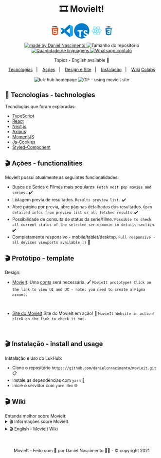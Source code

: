 <h1 align="center"> 🎞️ MovieIt! </h1>

<p align="center">
<img align="center" alt="HTML5" width="30px" src="https://raw.githubusercontent.com/github/explore/80688e429a7d4ef2fca1e82350fe8e3517d3494d/topics/html/html.png" />
<img align="center" alt="Visual Studio Code" width="40px" src="https://raw.githubusercontent.com/github/explore/80688e429a7d4ef2fca1e82350fe8e3517d3494d/topics/visual-studio-code/visual-studio-code.png" />
<img align="center" alt="JavaScript" width="50px" style="border-radius:50px;" src="https://raw.githubusercontent.com/github/explore/80688e429a7d4ef2fca1e82350fe8e3517d3494d/topics/typescript/typescript.png" />
<img align="center" alt="ReactJs" width="40px" src="https://raw.githubusercontent.com/github/explore/80688e429a7d4ef2fca1e82350fe8e3517d3494d/topics/react/react.png" />
<img align="center" alt="CSS3" width="30px" src="https://raw.githubusercontent.com/github/explore/80688e429a7d4ef2fca1e82350fe8e3517d3494d/topics/css/css.png" />
</p>

<p align="center">
  <a href="https://twitter.com/dancnascimento_">
    <img alt="made by Daniel Nascimento" src="https://img.shields.io/badge/made%20by-Daniel%20Nascimento-%2304D361">
  </a>
  
  <img alt="Tamanho do repositório" src="https://img.shields.io/github/repo-size/danielcnascimento/luk-hub">
  
  <a href="https://github.com/danielcnascimento/cirillo-pomodoro">
    <img alt="Quantidade de linguagens" src="https://img.shields.io/github/languages/count/danielcnascimento/luk-hub">
  </a>

  
  <a href="https://api.whatsapp.com/send?phone=5521966305390&text=Ola">
    <img alt="Whatsapp contato" src="https://img.shields.io/badge/WhatsApp-Dan-green.svg">
  </a>
</p>

<p align="center">Topics - English available 🔎</p>

<p align="center">
  <a href="#tecnologias">Tecnologias</a>&nbsp;&nbsp;&nbsp;|&nbsp;&nbsp;&nbsp;
  <a href="#funcionalidades">Ações</a>&nbsp;&nbsp;&nbsp;|&nbsp;&nbsp;&nbsp;
  <a href="#protótipo">Design e Site</a>&nbsp;&nbsp;&nbsp;|&nbsp;&nbsp;&nbsp;
  <a href="#instalação">Instalação</a>&nbsp;&nbsp;&nbsp;|&nbsp;&nbsp;&nbsp;
  <a href="#descricao">Wiki</a>
  <a href="#colab">Colabs</a>
</p>

<p align="center">
  <img align="center" src="https://trello-attachments.s3.amazonaws.com/5fe1344539cceb678ab72bcc/577x433/34616ed58f85edc60e85b7c0ccef231f/smartmockups_kr3khccf-removebg-preview.png" alt="luk-hub homepage" width="40%"/>
  
  <img align="center" src="" alt="GIF - using movieit site" width="50%" align="right" />
</p>

<h2 id="tecnologias">  🔎 Tecnologias - technologies </h2>
Tecnologias que foram exploradas:

<br />

- [TypeScript](https://www.typescriptlang.org/)
- [React](https://reactjs.org)
- [Next.js](https://nextjs.org/)
- [Axious](https://www.npmjs.com/package/axios)
- [MomentJS](https://momentjs.com/)
- [Js-Cookies](https://github.com/js-cookie/js-cookie)
- [Styled-Component](https://styled-components.com/)

<h2 id="funcionalidades" > 🎬 Ações - functionalities </h2>
MovieIt possui atualmente as seguintes funcionalidades:

<br />

- Busca de Series e Filmes mais populares. `Fetch most pop movies and series.` ✔️
- Listagem previa de resultados. `Results preview list.` ✔️ 
- Abre página por previa, abre páginas detalhadas dos resultados. `Open detailed infos from preview list or all fetched results.`✔️
- Possibilidade de consulta de status da serie/filme. `Possible to check all current status of the selected serie/movie in details section.` ✔️
- Completamente responsivo - mobile/tablet/desktop. `Full responsive - all devices viewports available :)` 🎨


<h2 id="protótipo"> 🎬 Protótipo - template </h2>
Design:

<br />

- [MovieIt](https://www.figma.com/file/xFdz3RaCqP8mtn7uFU2IHn/MoveIt?node-id=0%3A1). Uma [conta](http://figma.com/) será necessária. 🖌️
`MovieIt prototype! Click on the link to view UI and UX - note: you need to create a Figma acount.`

<br />

- [Site do MovieIt](https://movieit.vercel.app/shows/dragon-ball-super) Site do MovieIt em ação! 🍿
`MovieIt Website in action! click on the link to check it out.`
<br />

<h2 id="instalação"> 🎬 Instalação - install and usage </h2>
Instalação e uso do LukHub:

<br />

- Clone o repositório `https://github.com/danielcnascimento/movieit.git` 📋
- Instale as dependências com `yarn` 🧶
- Inicie o servidor com `yarn dev` 🌐

<h2 id="descricao"> 🎬 Wiki </h2>
Entenda melhor sobre MovieIt:

<br />

<details>
  <summary> 🎬 Informações sobre MovieIt.</summary>
  <article> 
    <p>
  Quando surge a dúvida sobre "aquela serie" que a muito tempo você não assiste, ou quando você quer saber: "como está esse série? em andamento ? finalizado ?" ou até mesmo: "Quantos episódios tem o anime Naruto Shippuden ? ", MovieIt passa todas as informações de series e animes favoritos, de uma forma rápida e amigável, para não perder tempo mesmo!
      <br />
      <br />
    </p>
  </article>
</details>

<details>
  <summary>🎬 English - MovieIt Wiki</summary>
  <p>
   When a comes to mind about "that serie" that you haven't seen in a long time, or when you want to know: "how is that series going? is it in progress? or finished?" or even: "How many episodes does the anime Naruto Shippuden have? ", MovieIt provide all the information about your favorite series and animes, in a quick and friendly way, so you don't really lose time!
  <br />
  <br />
  </p>
</details>

<br />
<br />

<p align="center"> MovieIt - Feito com 💚 por Daniel Nascimento 👋🏻 - ©️ copyright 2021 </p>
